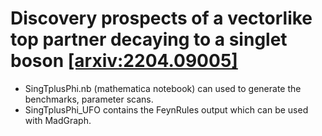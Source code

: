 # Discovery prospects of a vectorlike top partner decaying to a singlet boson [[arxiv:2204.09005]](https://inspirehep.net/literature/2069268)

- SingTplusPhi.nb (mathematica notebook) can used to generate the benchmarks, parameter scans.
- SingTplusPhi_UFO contains the FeynRules output which can be used with MadGraph.
